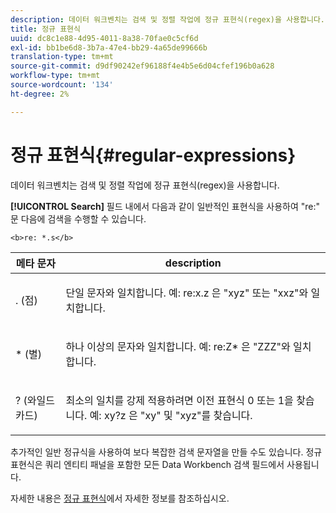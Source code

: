 ```yaml
---
description: 데이터 워크벤치는 검색 및 정렬 작업에 정규 표현식(regex)을 사용합니다.
title: 정규 표현식
uuid: dc8c1e88-4d95-4011-8a38-70fae0c5cf6d
exl-id: bb1be6d8-3b7a-47e4-bb29-4a65de99666b
translation-type: tm+mt
source-git-commit: d9df90242ef96188f4e4b5e6d04cfef196b0a628
workflow-type: tm+mt
source-wordcount: '134'
ht-degree: 2%

---
```


# 정규 표현식{#regular-expressions}

데이터 워크벤치는 검색 및 정렬 작업에 정규 표현식(regex)을 사용합니다.

**[!UICONTROL Search]** 필드 내에서 다음과 같이 일반적인 표현식을 사용하여 &quot;re:&quot; 문 다음에 검색을 수행할 수 있습니다.

```
<b>re: *.s</b>
```

<table id="table_BA125AB039794EE382B33003BE4E0AFB"> 
 <thead> 
  <tr> 
   <th colname="col1" class="entry"> 메타 문자 </th> 
   <th colname="col2" class="entry"> description </th> 
  </tr> 
 </thead>
 <tbody> 
  <tr> 
   <td colname="col1"> <p>. (점) </p> </td> 
   <td colname="col2"> <p>단일 문자와 일치합니다. 예:<span class="filepath"> re:x.z </span>은 "xyz" 또는 "xxz"와 일치합니다. </p> </td> 
  </tr> 
  <tr> 
   <td colname="col1"> <p>* (별) </p> </td> 
   <td colname="col2"> <p>하나 이상의 문자와 일치합니다. 예:<span class="filepath"> re:Z* </span>은 "ZZZ"와 일치합니다. </p> </td> 
  </tr> 
  <tr> 
   <td colname="col1"> <p>? (와일드카드) </p> </td> 
   <td colname="col2"> <p>최소의 일치를 강제 적용하려면 이전 표현식 0 또는 1을 찾습니다. 예:<span class="filepath"> xy?z </span>은 "xy" 및 "xyz"를 찾습니다. </p> </td> 
  </tr> 
 </tbody> 
</table>

추가적인 일반 정규식을 사용하여 보다 복잡한 검색 문자열을 만들 수도 있습니다. 정규 표현식은 쿼리 엔티티 패널을 포함한 모든 Data Workbench 검색 필드에서 사용됩니다.

자세한 내용은 [정규 표현식](https://docs.adobe.com/content/help/en/data-workbench/using/dataset/c-dataset-constr.html#Regular_Expressions)에서 자세한 정보를 참조하십시오.
